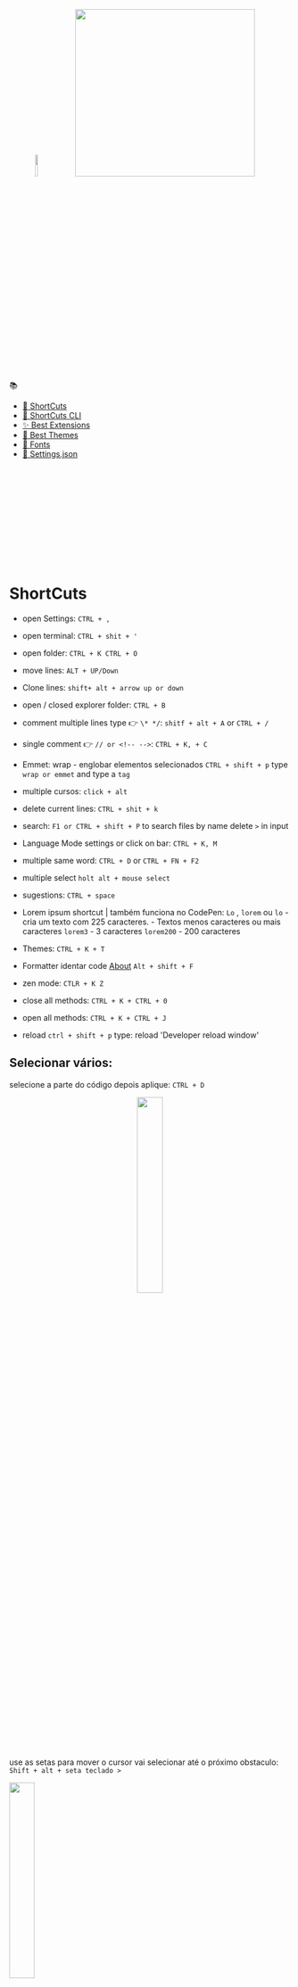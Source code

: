 <div align="center">
<img src="https://github.com/geraldotech/CheatSheets/assets/92253544/3ae4d376-9ece-41e0-af95-3a696aaa3348" style="width: 10%;" />
<img src="https://github.com/geraldotech/CheatSheets/assets/92253544/6de82eb6-77f3-40d0-b950-b80656259348" style="width: 80%" height="300em" />
</div>



:books:

- [:bookmark: ShortCuts](#shortcuts)
- [:bookmark: ShortCuts CLI](#ShortcutsGitBashCmd)
- [:sparkles: Best Extensions](#best-extensions)
- [:art: Best Themes](#best-themes)
- [:pencil: Fonts](#fonts)
- [:wrench: Settings.json](#settingsjson)

&nbsp;

&nbsp;

&nbsp;

&nbsp;

&nbsp;

&nbsp;

# ShortCuts

- open Settings:
  `CTRL + ,`

- open terminal:
  `CTRL + shit + '`

- open folder:
  `CTRL + K CTRL + O`

- move lines:
  `ALT + UP/Down`

- Clone lines:
  `shift+ alt + arrow up or down`

- open / closed explorer folder:
  `CTRL + B`

- comment multiple lines type 👉 `\* */`:
  `shitf + alt + A` or   `CTRL + /` 

- single comment 👉 `// or <!-- -->`:
  `CTRL + K, + C`

- Emmet: wrap - englobar elementos selecionados `CTRL + shift + p` type `wrap or emmet` and type a `tag`

- multiple cursos: `click + alt`

- delete current lines:
  `CTRL + shit + k`

- search:
  `F1 or CTRL + shift + P` to search files by name delete `>` in input

- Language Mode settings or click on bar:
  `CTRL + K, M`

-  multiple same word:
  `CTRL + D` or `CTRL + FN + F2`

- multiple select
  `holt alt + mouse select`

- sugestions:
  `CTRL + space`

- Lorem ipsum shortcut | também funciona no CodePen:
  `Lo` , `lorem` ou `lo` - cria um texto com 225 caracteres. - Textos menos caracteres ou mais caracteres
  `lorem3` - 3 caracteres
  `lorem200` - 200 caracteres

- Themes:
  `CTRL + K + T`

- Formatter identar code [About](https://medium.com/code-write/atalho-para-identar-c%C3%B3digo-no-vs-code-dicarapida-1b85c9607b1b)
  `Alt + shift + F`

- zen mode:
  `CTLR + K Z`

- close all methods:
  `CTRL + K + CTRL + 0`
- open all methods:
  `CTRL + K + CTRL + J`

- reload 
  `ctrl + shift + p` type: reload 'Developer reload window'

## Selecionar vários:

selecione a parte do código depois aplique:
`CTRL + D`

<div align="center">
<img  src="./img/vscode/vscode013.png" width="30%">
</div>

use as setas para mover o cursor vai selecionar até o próximo obstaculo:
`Shift + alt + seta teclado >`

<img  src="./img/vscode/vscode014.png" width="30%">

pronto só colar!

Digitar em todas as linhas ao mesmo tempo: `CTRL + Shift + alt + seta key down`

<img  src="./img/vscode/vscode015.png" width="25%">

só digitar os parametros

<img  src="./img/vscode/vscode016.png" width="20%">

## create mult tags once:

#### também funciona no CodePen teclar TAB

create 6 divs:
`div*6`

create 5 section with class:
`section.lead*5`

create 4 div class vazias:
`div*4.`

create 6 div with className

`div.className*6`

create 5 div com text de 1 a 5:
`div*5{$}`

create 10 div + 10 className and txt in order:
`div*10.myclass{$}`

create this: `div*5.className${$}`

```html
<div class="className1">1</div>
<div class="className2">2</div>
<div class="className3">3</div>
<div class="className4">4</div>
<div class="className5">5</div>
```


# ShortcutsGitBashCmd:

- open current path in VSCode `code .`
- open specific file in VSCode `code README.MD`
- open Folder:
  - `explorer .`
      - `explorer file.html`
  -  `start .`
      - `start file.html` open browser
      - `start a.txt` open Notepad

## Best themes

<img src="./img/vscode/vscode005.png" width="50%">
<img src="./img/vscode/vscode006.png" width="50%">
<img src="./img/vscode/vscode007.png" width="50%">
<img src="./img/vscode/vscode008.png" width="50%">
<img src="./img/vscode/vscode009.png" width="50%">
<img src="./img/vscode/over-night-owl.jpg" width="50%">
<img src="./img/vscode/over-night-owl-preview.jpg" width="50%"> 

- [Origamid](https://github.com/origamid/origamid-vscode)
- Andromeda
- [Omni Owl](https://marketplace.visualstudio.com/items?itemName=guilhermerodz.omni-owl) + Dank Mono
- [Night-owl](https://marketplace.visualstudio.com/items?itemName=sdras.night-owl)  + Dank Mono
- [Vesper](https://marketplace.visualstudio.com/items?itemName=Obstinate.vesper-pp)

## Fonts:

### Dank Mono
install a font `Dank Mono` [Link download](https://app.box.com/s/bv70o32xwpxnk36l1dth2cd5z7d9t0z6) e depois configurar o `settings.json`
`add : "editor.fontFamily": "Dank Mono"`

<img src="./img/vscode/vscode010.png" width="50%">

**Sem Dank Mono**  
<img src="./img/vscode/vscode011.png" width="50%">

**Com Dank Mono**  
<img src="./img/vscode/vscode012.png" width="50%">

### JetBrains Mono  https://vueschool.io/articles/vuejs-tutorials/how-to-install-jetbrains-mono-font-in-visual-studio-code/



## Best Extensions

- Prettier - Code formatter

  - Abrir o command palette `CTRL + SHIT + P` digite `Open Settings JSON` e definir:
  - para auto save adicionar a linha:
    `"editor.formatOnSave": true,`
  - Set as default Formatter:
    ` "editor.defaultFormatter": "esbenp.prettier-vscode"`
  - Registrar os tipos:
    - JavaScript: `"[javascript]": {      "editor.defaultFormatter": "esbenp.prettier-vscode" },`
    - HTML: `"[html]": {      "editor.defaultFormatter": "esbenp.prettier-vscode" },`
    - 
  - TabWidth: `"prettier.tabWidth": 2`
  - Remove semicolons: `"prettier.semi": false,`
  - Set single quotes: `"prettier.singleQuote": true,`
  - remove trailing commas: `"prettier.trailingComma": "none",`
    

- GitLens
- Quokka
- Vetur
- Live Sass Compiler
- Live Server
- REST Client - Huachao Mao
- live preview - no precisa sem salvar
- codesnap - beautiful prints

### React and NextJS
- [Material Icon Theme](https://marketplace.visualstudio.com/items?itemName=PKief.material-icon-theme)
- [Tailwind CSS IntelliSense](https://marketplace.visualstudio.com/items?itemName=bradlc.vscode-tailwindcss)
- [JavaScript and TypeScript Nightly](https://marketplace.visualstudio.com/items?itemName=ms-vscode.vscode-typescript-next)

### NodeJS Back-end
- [https://marketplace.visualstudio.com/items?itemName=Prisma.prisma](https://marketplace.visualstudio.com/items?itemName=Prisma.prisma)

## settings.json

Arquivo para configurações gerais:

- open User `settings.json`:
  -   `CTRL + P type:settings.json`
  -   `CTRL + , > click Open Settings(JSON) next run code`

- `"editor.mouseWheelZoom": false,` - desativar zoom do mouse:
- `"window.zoomLevel": 1,` - Default zoom
- `"editor.wordWrap": "on" ` - Wrap Text

[REF](https://www.youtube.com/watch?v=TBplwrsUj4s&t=1083s)
